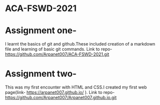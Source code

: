 # ACA-FSWD-2021
# Assignment one-
I learnt the basics of git and github.These included creation of a markdown file and learning of basic git commands.
Link to repo-https://github.com/Arpanet007/ACA-FSWD-2021.git

# Assignment two-
This was my first encounter with HTML and CSS.I created my first web page(link- https://arpanet007.github.io/ ).
Link to repo- https://github.com/Arpanet007/Arpanet007.github.io.git
